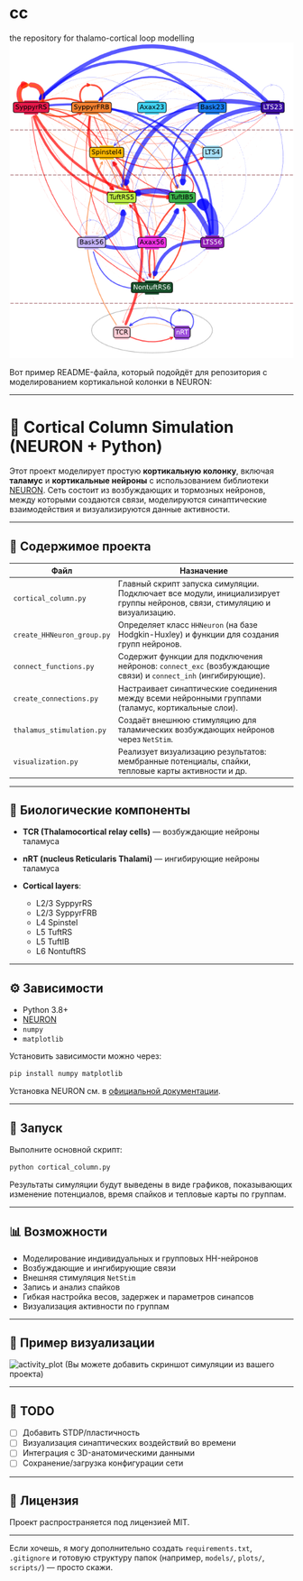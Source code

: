 # cc
the repository for thalamo-cortical loop modelling
![](CC.png)


Вот пример README-файла, который подойдёт для репозитория с моделированием кортикальной колонки в NEURON:

---

# 🧠 Cortical Column Simulation (NEURON + Python)

Этот проект моделирует простую **кортикальную колонку**, включая **таламус** и **кортикальные нейроны** с использованием библиотеки [NEURON](https://neuron.yale.edu/neuron/). Сеть состоит из возбуждающих и тормозных нейронов, между которыми создаются связи, моделируются синаптические взаимодействия и визуализируются данные активности.

---

## 📁 Содержимое проекта

| Файл                       | Назначение                                                                                                                 |
| -------------------------- | -------------------------------------------------------------------------------------------------------------------------- |
| `cortical_column.py`       | Главный скрипт запуска симуляции. Подключает все модули, инициализирует группы нейронов, связи, стимуляцию и визуализацию. |
| `create_HHNeuron_group.py` | Определяет класс `HHNeuron` (на базе Hodgkin-Huxley) и функции для создания групп нейронов.                                |
| `connect_functions.py`     | Содержит функции для подключения нейронов: `connect_exc` (возбуждающие связи) и `connect_inh` (ингибирующие).              |
| `create_connections.py`    | Настраивает синаптические соединения между всеми нейронными группами (таламус, кортикальные слои).                         |
| `thalamus_stimulation.py`  | Создаёт внешнюю стимуляцию для таламических возбуждающих нейронов через `NetStim`.                                         |
| `visualization.py`         | Реализует визуализацию результатов: мембранные потенциалы, спайки, тепловые карты активности и др.                         |

---

## 🧠 Биологические компоненты

* **TCR (Thalamocortical relay cells)** — возбуждающие нейроны таламуса
* **nRT (nucleus Reticularis Thalami)** — ингибирующие нейроны таламуса
* **Cortical layers**:

  * L2/3 SyppyrRS
  * L2/3 SyppyrFRB
  * L4 Spinstel
  * L5 TuftRS
  * L5 TuftIB
  * L6 NontuftRS

---

## ⚙️ Зависимости

* Python 3.8+
* [NEURON](https://www.neuron.yale.edu/neuron/download)
* `numpy`
* `matplotlib`

Установить зависимости можно через:

```bash
pip install numpy matplotlib
```

Установка NEURON см. в [официальной документации](https://neuron.yale.edu/neuron/download).

---

## 🚀 Запуск

Выполните основной скрипт:

```bash
python cortical_column.py
```

Результаты симуляции будут выведены в виде графиков, показывающих изменение потенциалов, время спайков и тепловые карты по группам.

---

## 📊 Возможности

* Моделирование индивидуальных и групповых HH-нейронов
* Возбуждающие и ингибирующие связи
* Внешняя стимуляция `NetStim`
* Запись и анализ спайков
* Гибкая настройка весов, задержек и параметров синапсов
* Визуализация активности по группам

---

## 📎 Пример визуализации

![activity\_plot](https://your_example_image_url.com/plot.png)
(Вы можете добавить скриншот симуляции из вашего проекта)

---

## 📌 TODO

* [ ] Добавить STDP/пластичность
* [ ] Визуализация синаптических воздействий во времени
* [ ] Интеграция с 3D-анатомическими данными
* [ ] Сохранение/загрузка конфигурации сети

---

## 📜 Лицензия

Проект распространяется под лицензией MIT.

---

Если хочешь, я могу дополнительно создать `requirements.txt`, `.gitignore` и готовую структуру папок (например, `models/`, `plots/`, `scripts/`) — просто скажи.
